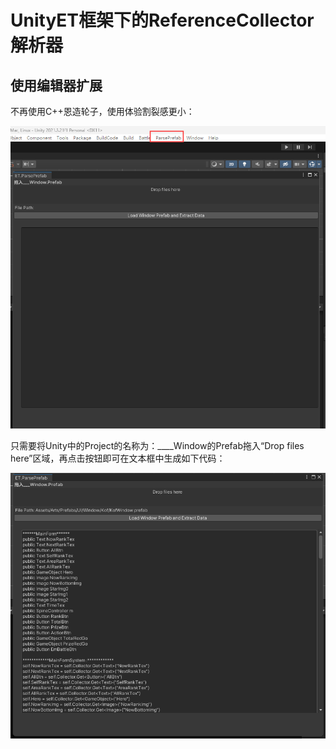 # UnityET框架下的ReferenceCollector解析器

## 使用编辑器扩展
不再使用C++恩造轮子，使用体验割裂感更小：

![img1](https://github.com/dpDifficult/ET_RerferenceCollector_Parser/blob/main/img1.png)

只需要将Unity中的Project的名称为：____Window的Prefab拖入“Drop files here”区域，再点击按钮即可在文本框中生成如下代码：

![img2](https://github.com/dpDifficult/ET_RerferenceCollector_Parser/blob/main/img2.png)

